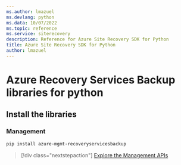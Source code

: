 ```yaml
---
ms.author: lmazuel
ms.devlang: python
ms.data: 10/07/2022
ms.topic: reference
ms.service: siterecovery
description: Reference for Azure Site Recovery SDK for Python
title: Azure Site Recovery SDK for Python
author: lmazuel
---
```

# Azure Recovery Services Backup libraries for python

## Install the libraries


### Management

```bash
pip install azure-mgmt-recoveryservicesbackup
```
> [!div class="nextstepaction"]
> [Explore the Management APIs](/python/api/overview/azure/recoveryservicesbackup/management)